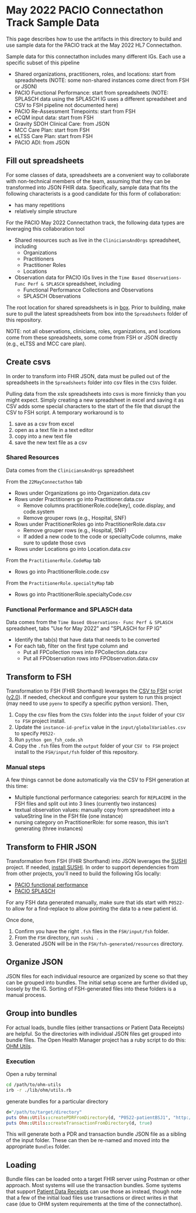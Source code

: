 # May 2022 PACIO Connectathon Track Sample Data

This page describes how to use the artifacts in this directory to build and use sample data for the PACIO track at the May 2022 HL7 Connectathon.

Sample data for this connectathon includes many different IGs. Each use a specific subset of this pipeline
- Shared organizations, practitioners, roles, and locations: start from spreadsheets (NOTE: some non-shared instances come direct from FSH or JSON)
- PACIO Functional Performance: start from spreadsheets (NOTE: SPLASCH data using the SPLASCH IG uses a different spreadsheet and CSV to FSH pipeline not documented here)
- PACIO Re-Assessment Timepoints: start from FSH
- eCQM input data: start from FSH
- Gravity SDOH Clinical Care: from JSON
- MCC Care Plan: start from FSH
- eLTSS Care Plan: start from FSH
- PACIO ADI: from JSON

## Fill out spreadsheets

For some classes of data, spreadsheets are a convenient way to collaborate with non-technical members of the team, assuming that they can be transformed into JSON FHIR data. Specifically, sample data that fits the following characterists is a good candidate for this form of collaboration:
- has many repetitions
- relatively simple structure

For the PACIO May 2022 Connectathon track, the following data types are leveraging this collaboration tool
- Shared resources such as live in the `CliniciansAndOrgs` spreadsheet, including
    - Organizations
    - Practitioners
    - Practitioner Roles
    - Locations
- Observation data for PACIO IGs lives in the `Time Based Observations- Func Perf & SPLASCH` spreadsheet, including
    - Functional Performance Collections and Observations
    - SPLASCH Observations

The root location for shared spreadsheets is in [box](https://mitre.box.com/s/b0auquq4hrmbliy1fir37s7mbpgsj3ih). Prior to building, make sure to pull the latest spreadsheets from box into the `Spreadsheets` folder of this repository.

NOTE: not all observations, clinicians, roles, organizations, and locations come from these spreadsheets, some come from FSH or JSON directly (e.g., eLTSS and MCC care plan).

## Create csvs

In order to transform into FHIR JSON, data must be pulled out of the spreadsheets in the `Spreadsheets` folder into csv files in the `CSVs` folder.

Pulling data from the xslx spreadsheets into csvs is more finnicky than you might expect. Simply creating a new spreadsheet in excel and saving it as CSV adds some special characters to the start of the file that disrupt the CSV to FSH script. A temporary workaround is to
1. save as a csv from excel
2. open as a text file in a text editor
3. copy into a new text file
4. save the new text file as a csv

### Shared Resources

Data comes from the `CliniciansAndOrgs` spreadsheet

From the `22MayConnectathon` tab 
- Rows under Organizations go into Organization.data.csv
- Rows under Practitioners go into Practitioner.data.csv
    - Remove columns practitionerRole.code\[key\], code.display, and code.system
    - Remove grouper rows (e.g., Hospital, SNF)
- Rows under PractitionerRoles go into PractitionerRole.data.csv
    - Remove grouper rows (e.g., Hospital, SNF)
    - If added a new code to the code or specialtyCode columns, make sure to update those csvs
- Rows under Locations go into Location.data.csv

From the `PractitionerRole.CodeMap` tab 
- Rows go into PractitionerRole.code.csv

From the `PractitionerRole.specialtyMap` tab
- Rows go into PractitionerRole.specialtyCode.csv

### Functional Performance and SPLASCH data

Data comes from the `Time Based Observations- Func Perf & SPLASCH` spreadsheet, tabs "Use for May 2022" and "SPLASCH for FP IG"

- Identify the tab(s) that have data that needs to be converted
- For each tab, filter on the first type column and
    - Put all FPCollection rows into FPCollection.data.csv
    - Put all FPObservation rows into FPObservation.data.csv

## Transform to FSH

Transformation to FSH (FHIR Shorthand) leverages the [CSV to FSH](https://github.com/paciowg/CSV-to-FSH-app) script ([v2.0](https://github.com/paciowg/CSV-to-FSH-app/releases/tag/v2.0)). If needed, checkout and configure your system to run this project (may need to use `pyenv` to specify a specific python version). Then,
1. Copy the csv files from the `CSVs` folder into the `input` folder of your `CSV to FSH` project install.
2. Update the `instance-id-prefix` value in the `input/globalVariables.csv` to specify `P0522-`
2. Run `python gen_fsh_code.sh`
3. Copy the `.fsh` files from the `output` folder of your `CSV to FSH` project install to the `FSH/input/fsh` folder of this repository.

### Manual steps

A few things cannot be done automatically via the CSV to FSH generation at this time:
- Multiple functional performance categories: search for `REPLACEME` in the FSH files and split out into 3 lines (currently two instances)
- textual observation values: manually copy from spreadsheet into a valueString line in the FSH file (one instance)
- nursing category on PractitionerRole: for some reason, this isn't generating (three instances)

## Transform to FHIR JSON

Transformation from FSH (FHIR Shorthand) into JSON leverages the [SUSHI](https://fshschool.org/docs/sushi/) project. If needed, [install SUSHI](https://fshschool.org/docs/sushi/installation/). In order to support dependencies from from other projects, you'll need to build the following IGs locally:
- [PACIO functional performance](https://github.com/paciowg/functional-performance-fsh)
- [PACIO SPLASCH](https://github.com/paciowg/splasch-fsh)

For any FSH data generated manually, make sure that ids start with `P0522-` to allow for a find-replace to allow pointing the data to a new patient id.

Once done,
1. Confirm you have the right `.fsh` files in the `FSH/input/fsh` folder.
2. From the `FSH` directory, run `sushi .`
3. Generated JSON will be in the `FSH/fsh-generated/resources` directory.

## Organize JSON

JSON files for each individual resource are organized by scene so that they can be grouped into bundles. The initial setup scene are further divided up, loosely by the IG. Sorting of FSH-generated files into these folders is a manual process.

## Group into bundles

For actual loads, bundle files (either transactions or Patient Data Receipts) are helpful. So the directories with individual JSON files get grouped into bundle files. The Open Health Manager project has a ruby script to do this: [OHM Utils](https://github.com/Open-Health-Manager/ohm-utils).

### Execution

Open a ruby terminal

```sh
cd /path/to/ohm-utils
irb -r ./lib/ohm/utils.rb
```

generate bundles for a particular directory

```rb
d="/path/to/target/directory"
puts Ohm::Utils::createPDRFromDirectory(d, "P0522-patientBSJ1", "http://example.org")
puts Ohm::Utils::createTransactionFromDirectory(d, true)
```

This will generate both a PDR and transaction bundle JSON file as a sibling of the input folder. These can then be re-named and moved into the appropriate `Bundles` folder.

## Loading

Bundle files can be loaded onto a target FHIR server using Postman or other approach. Most systems will use the transaction bundles. Some systems that support [Patient Data Receipts](https://open-health-manager.github.io/patient-data-receipt-ig/) can use those as instead, though note that a few of the initial load files use transactions or direct writes in that case (due to OHM system requirements at the time of the connectathon).
